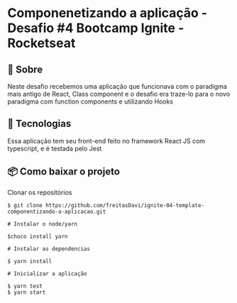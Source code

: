 # Componenetizando a aplicação - Desafio #4 Bootcamp Ignite - Rocketseat


## 📖 Sobre 

  Neste desafio recebemos uma aplicação que funcionava com o paradigma mais antigo de React, Class component e o desafio era traze-lo para o novo paradigma com function components e utilizando Hooks

## 🚀 Tecnologias

  Essa aplicação tem seu front-end feito no framework React JS com typescript, e é testada pelo Jest
  
  
## 📦 Como baixar o projeto

   Clonar os repositórios
   
    $ git clone https://github.com/freitasDavi/ignite-04-template-componentizando-a-aplicacao.git
    
    # Instalar o node/yarn 

    $choco install yarn

    # Instalar as dependencias
  
    $ yarn install
    
    # Inicializar a aplicação

    $ yarn test
    $ yarn start
